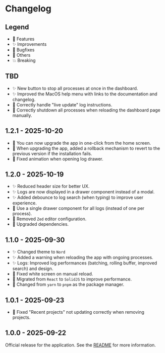 # Changelog

## Legend

- 🚀 Features
- ✨ Improvements
- 🐞 Bugfixes
- 🔧 Others
- 💥 Breaking

## TBD

- ✨ New button to stop all processes at once in the dashboard.
- ✨ Improved the MacOS help menu with links to the documentation and changelog.
- 🐞 Correctly handle "live update" log instructions.
- 🐞 Correctly shutdown all processes when reloading the dashboard page manually.

## 1.2.1 - 2025-10-20

- 🚀 You can now upgrade the app in one-click from the home screen.
- 🐞 When upgrading the app, added a rollback mechanism to revert to the previous version if the installation fails.
- 🐞 Fixed animation when opening log drawer.

## 1.2.0 - 2025-10-19

- ✨ Reduced header size for better UX.
- ✨ Logs are now displayed in a drawer component instead of a modal.
- ✨ Added debounce to log search (when typing) to improve user experience.
- 🔧 Use a single drawer component for all logs (instead of one per process).
- 🔧 Removed `Zed` editor configuration.
- 🔧 Upgraded dependencies.

## 1.1.0 - 2025-09-30

- ✨ Changed theme to `Nord`
- ✨ Added a warning when reloading the app with ongoing processes.
- ✨ Logs: Improved log performances (batching, rolling buffer, improved search) and design.
- 🐞 Fixed white screen on manual reload.
- 🔧 Migrated from `React` to `SolidJS` to improve performance.
- 🔧 Changed from `yarn` to `pnpm` as the package manager.

## 1.0.1 - 2025-09-23

- 🐞 Fixed "Recent projects" not updating correctly when removing projects.

## 1.0.0 - 2025-09-22

Official release for the application. See the [README](README.md) for more information.
